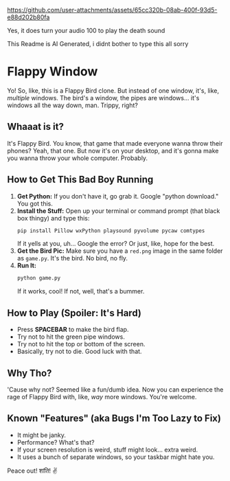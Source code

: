 https://github.com/user-attachments/assets/65cc320b-08ab-400f-93d5-e88d202b80fa

Yes, it does turn your audio 100 to play the death sound

This Readme is AI Generated, i didnt bother to type this all sorry

# Flappy Window

Yo! So, like, this is a Flappy Bird clone. But instead of one window, it's, like, *multiple* windows. The bird's a window, the pipes are windows... it's windows all the way down, man. Trippy, right?

## Whaaat is it?

It's Flappy Bird. You know, that game that made everyone wanna throw their phones? Yeah, that one. But now it's on your desktop, and it's gonna make you wanna throw your whole computer. Probably.

## How to Get This Bad Boy Running

1.  **Get Python:** If you don't have it, go grab it. Google "python download." You got this.
2.  **Install the Stuff:** Open up your terminal or command prompt (that black box thingy) and type this:
    ```bash
    pip install Pillow wxPython playsound pyvolume pycaw comtypes
    ```
    If it yells at you, uh... Google the error? Or just, like, hope for the best.
3.  **Get the Bird Pic:** Make sure you have a `red.png` image in the same folder as `game.py`. It's the bird. No bird, no fly.
4.  **Run It:**
    ```bash
    python game.py
    ```
    If it works, cool! If not, well, that's a bummer.

## How to Play (Spoiler: It's Hard)

*   Press **SPACEBAR** to make the bird flap.
*   Try not to hit the green pipe windows.
*   Try not to hit the top or bottom of the screen.
*   Basically, try not to die. Good luck with that.

## Why Tho?

'Cause why not? Seemed like a fun/dumb idea. Now you can experience the rage of Flappy Bird with, like, *way* more windows. You're welcome.

## Known "Features" (aka Bugs I'm Too Lazy to Fix)

*   It might be janky.
*   Performance? What's that?
*   If your screen resolution is weird, stuff might look... extra weird.
*   It uses a bunch of separate windows, so your taskbar might hate you.

Peace out!  शांति! ✌️
